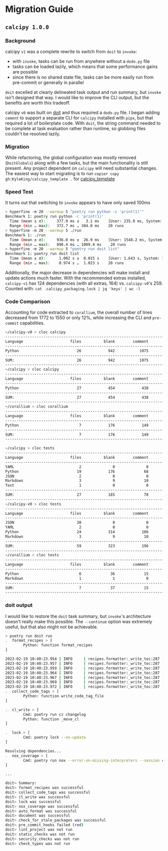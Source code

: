 # Migration Guide

## `calcipy 1.0.0`

### Background

calcipy `v1` was a complete rewrite to switch from `doit` to `invoke`:

- with `invoke`, tasks can be run from anywhere without a `dodo.py` file
- tasks can be loaded lazily, which means that some performance gains are possible
- since there is no shared state file, tasks can be more easily run from pre-commit or generally in parallel

`doit` excelled at clearly delineated task output and run summary, but `invoke` isn't designed that way. I would like to improve the CLI output, but the benefits are worth this tradeoff.

calcipy `v0` was built on [doit](https://pypi.org/project/doit/) and thus required a `dodo.py` file. I began adding `cement` to support a separate CLI for `calcipy` installed with `pipx`, but that required a lot of boilerplate code. With `doit`, the string command needed to be complete at task evaluation rather than runtime, so globbing files couldn't be resolved lazily.

### Migration

While refactoring, the global configuration was mostly removed (`DoitGlobals`) along with a few tasks, but the main functionality is still present. Any project dependent on `calcipy` will need substantial changes. The easiest way to start migrating is to run `copier copy gh:KyleKing/calcipy_template .` for [calcipy_template](https://github.com/KyleKing/calcipy_template)

### Speed Test

It turns out that switching to `invoke` appears to have only saved 100ms

```sh
> hyperfine -m 20 --warmup 5 "poetry run python -c 'print(1)'"
Benchmark 1: poetry run python -c 'print(1)'
  Time (mean ± σ):     377.9 ms ±   3.1 ms    [User: 235.0 ms, System: 61.8 ms]
  Range (min … max):   372.7 ms … 384.0 ms    20 runs
> hyperfine -m 20 --warmup 5 ./run
Benchmark 1: ./run
  Time (mean ± σ):     936.0 ms ±  26.9 ms    [User: 1548.2 ms, System: 1687.7 ms]
  Range (min … max):   896.4 ms … 1009.4 ms    20 runs
> hyperfine -m 20 --warmup 5 "poetry run doit list"
Benchmark 1: poetry run doit list
  Time (mean ± σ):      1.002 s ±  0.015 s    [User: 1.643 s, System: 1.682 s]
  Range (min … max):    0.974 s …  1.023 s    20 runs
```

Additionally, the major decrease in dependencies will make install and update actions much faster. With the recommended extras installed, `calcipy-v1` has 124 dependencies (with all extras, 164) vs. `calcipy-v0`'s 259. Counted with: `cat .calcipy_packaging.lock | jq 'keys' | wc -l`

### Code Comparison

Accounting for code extracted to `corallium`, the overall number of lines decreased from 1772 to 1550 or only 12%, while increasing the CLI and `pre-commit` capabilities.

```sh
~/calcipy-v0 > cloc calcipy
-------------------------------------------------------------------------------
Language                     files          blank        comment           code
-------------------------------------------------------------------------------
Python                          26            942           1075           1772
-------------------------------------------------------------------------------
SUM:                            26            942           1075           1772
-------------------------------------------------------------------------------
~/calcipy > cloc calcipy
-------------------------------------------------------------------------------
Language                     files          blank        comment           code
-------------------------------------------------------------------------------
Python                          27            454            438           1185
-------------------------------------------------------------------------------
SUM:                            27            454            438           1185
-------------------------------------------------------------------------------
~/corallium > cloc corallium
-------------------------------------------------------------------------------
Language                     files          blank        comment           code
-------------------------------------------------------------------------------
Python                           7            176            149            365
-------------------------------------------------------------------------------
SUM:                             7            176            149            365
-------------------------------------------------------------------------------

~/calcipy > cloc tests
-------------------------------------------------------------------------------
Language                     files          blank        comment           code
-------------------------------------------------------------------------------
YAML                             2              0              0            580
Python                          19            176             68            578
JSON                             2              0              0             60
Markdown                         3              9             10              8
Text                             1              0              0              2
-------------------------------------------------------------------------------
SUM:                            27            185             78           1228
-------------------------------------------------------------------------------
~/calcipy-v0 > cloc tests
-------------------------------------------------------------------------------
Language                     files          blank        comment           code
-------------------------------------------------------------------------------
JSON                            30              0              0            762
YAML                             2              0              0            580
Python                          24            314            186            578
Markdown                         3              9             10              8
-------------------------------------------------------------------------------
SUM:                            59            323            196           1928
-------------------------------------------------------------------------------
~/corallium > cloc tests
-------------------------------------------------------------------------------
Language                     files          blank        comment           code
-------------------------------------------------------------------------------
Python                           6             36             15             69
Markdown                         1              1              0              2
-------------------------------------------------------------------------------
SUM:                             7             37             15             71
-------------------------------------------------------------------------------
```

### doit output

<!-- TODO: Look into running tasks from within other tasks to support '--continue' and more readable logs -->

I would like to restore the `doit` task summary, but `invoke`'s architecture doesn't really make this possible. The `--continue` option was extremely useful, but that also might not be achievable.

```sh
> poetry run doit run
.  format_recipes > [
        Python: function format_recipes
]

2023-02-19 10:40:23.954 | INFO     | recipes.formatter:_write_toc:287 - Creating TOC for: ./recipes/docs/breakfast
2023-02-19 10:40:23.957 | INFO     | recipes.formatter:_write_toc:287 - Creating TOC for: ./recipes/docs/rice
2023-02-19 10:40:23.959 | INFO     | recipes.formatter:_write_toc:287 - Creating TOC for: ./recipes/docs/meals
2023-02-19 10:40:23.964 | INFO     | recipes.formatter:_write_toc:287 - Creating TOC for: ./recipes/docs/seafood
2023-02-19 10:40:23.967 | INFO     | recipes.formatter:_write_toc:287 - Creating TOC for: ./recipes/docs/pizza
2023-02-19 10:40:23.969 | INFO     | recipes.formatter:_write_toc:287 - Creating TOC for: ./recipes/docs/poultry
2023-02-19 10:40:23.972 | INFO     | recipes.formatter:_write_toc:287 - Creating TOC for: ./recipes/docs/sushi
.  collect_code_tags > [
        Python: function write_code_tag_file
]

.  cl_write > [
        Cmd: poetry run cz changelog
        Python: function _move_cl
]

.  lock > [
        Cmd: poetry lock --no-update
]

Resolving dependencies...
.  nox_coverage > [
        Cmd: poetry run nox --error-on-missing-interpreters --session coverage
]

...

doit> Summary:
doit> format_recipes was successful
doit> collect_code_tags was successful
doit> cl_write was successful
doit> lock was successful
doit> nox_coverage was successful
doit> auto_format was successful
doit> document was successful
doit> check_for_stale_packages was successful
doit> pre_commit_hooks failed (red)
doit> lint_project was not run
doit> static_checks was not run
doit> security_checks was not run
doit> check_types was not run
```
